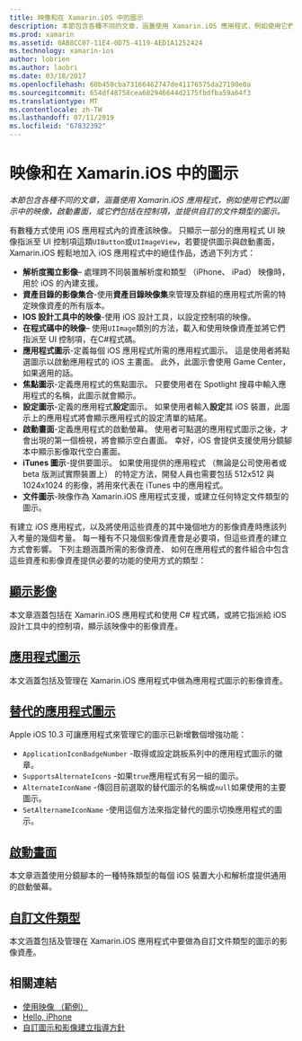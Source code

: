 ```yaml
---
title: 映像和在 Xamarin.iOS 中的圖示
description: 本節包含各種不同的文章，涵蓋使用 Xamarin.iOS 應用程式，例如使用它們以圖示中的映像，啟動畫面，或它們包括在控制項，並提供自訂的文件類型的圖示。
ms.prod: xamarin
ms.assetid: 0AB8CC07-11E4-0D75-4119-AED1A1252424
ms.technology: xamarin-ios
author: lobrien
ms.author: laobri
ms.date: 03/18/2017
ms.openlocfilehash: 60b450cba73166462747de41176575da27190e0a
ms.sourcegitcommit: 654df48758cea602946644d2175fbdfba59a64f3
ms.translationtype: MT
ms.contentlocale: zh-TW
ms.lasthandoff: 07/11/2019
ms.locfileid: "67832392"
---
```

# <a name="images-and-icons-in-xamarinios"></a>映像和在 Xamarin.iOS 中的圖示

_本節包含各種不同的文章，涵蓋使用 Xamarin.iOS 應用程式，例如使用它們以圖示中的映像，啟動畫面，或它們包括在控制項，並提供自訂的文件類型的圖示。_

有數種方式使用 iOS 應用程式內的資產該映像。 只顯示一部分的應用程式 UI 映像指派至 UI 控制項這類`UIButton`或`UIImageView`，若要提供圖示與啟動畫面，Xamarin.iOS 輕鬆地加入 iOS 應用程式中的絕佳作品，透過下列方式： 

- **解析度獨立影像**– 處理跨不同裝置解析度和類型 （iPhone、 iPad） 映像時，用於 iOS 的內建支援。
- **資產目錄的影像集合**-使用**資產目錄映像集**來管理及群組的應用程式所需的特定映像資產的所有版本。
- **IOS 設計工具中的映像**-使用 iOS 設計工具，以設定控制項的映像。
- **在程式碼中的映像**– 使用`UIImage`類別的方法，載入和使用映像資產並將它們指派至 UI 控制項，在C#程式碼。
- **應用程式圖示**-定義每個 iOS 應用程式所需的應用程式圖示。 這是使用者將點選圖示以啟動應用程式的 iOS 主畫面。 此外，此圖示會使用 Game Center，如果適用的話。
- **焦點圖示**-定義應用程式的焦點圖示。 只要使用者在 Spotlight 搜尋中輸入應用程式的名稱，此圖示就會顯示。
- **設定圖示**-定義的應用程式**設定**圖示。 如果使用者輸入**設定**其 iOS 裝置，此圖示上的應用程式將會顯示應用程式的設定清單的結尾。 
- **啟動畫面**-定義應用程式的啟動螢幕。 使用者可點選的應用程式圖示之後，才會出現的第一個檢視，將會顯示空白畫面。 幸好，iOS 會提供支援使用分鏡腳本中顯示影像取代空白畫面。 
- **iTunes 圖示**-提供要圖示。 如果使用提供的應用程式 （無論是公司使用者或 beta 版測試實際裝置上） 的特定方法，開發人員也需要包括 512x512 與 1024x1024 的影像，將用來代表在 iTunes 中的應用程式。
- **文件圖示**-映像作為 Xamarin.iOS 應用程式支援，或建立任何特定文件類型的圖示。

有建立 iOS 應用程式，以及將使用這些資產的其中幾個地方的影像資產時應該列入考量的幾個考量。 每一種有不只幾個影像資產會是必要項，但這些資產的建立方式會影響。 下列主題涵蓋所需的影像資產、 如何在應用程式的套件組合中包含這些資產和影像資產提供必要的功能的使用方式的類型：


## <a name="displaying-an-imageiosapp-fundamentalsimages-iconsdisplaying-an-imagemd"></a>[顯示影像](~/ios/app-fundamentals/images-icons/displaying-an-image.md)

本文章涵蓋包括在 Xamarin.iOS 應用程式和使用 C# 程式碼，或將它指派給 iOS 設計工具中的控制項，顯示該映像中的影像資產。

## <a name="application-iconsiosapp-fundamentalsimages-iconsapp-iconsmd"></a>[應用程式圖示](~/ios/app-fundamentals/images-icons/app-icons.md)

本文涵蓋包括及管理在 Xamarin.iOS 應用程式中做為應用程式圖示的影像資產。

## <a name="alternate-app-iconsiosapp-fundamentalsimages-iconsalternate-app-iconsmd"></a>[替代的應用程式圖示](~/ios/app-fundamentals/images-icons/alternate-app-icons.md)

Apple iOS 10.3 可讓應用程式來管理它的圖示已新增數個增強功能：

- `ApplicationIconBadgeNumber` -取得或設定跳板系列中的應用程式圖示的徽章。
- `SupportsAlternateIcons` -如果`true`應用程式有另一組的圖示。
- `AlternateIconName` -傳回目前選取的替代圖示的名稱或`null`如果使用的主要圖示。
- `SetAlternameIconName` -使用這個方法來指定替代的圖示切換應用程式的圖示。


## <a name="launch-screensiosapp-fundamentalsimages-iconslaunch-screensmd"></a>[啟動畫面](~/ios/app-fundamentals/images-icons/launch-screens.md)

本文章涵蓋使用分鏡腳本的一種特殊類型的每個 iOS 裝置大小和解析度提供通用的啟動螢幕。

## <a name="custom-document-typesiosapp-fundamentalsimages-iconscustom-document-typesmd"></a>[自訂文件類型](~/ios/app-fundamentals/images-icons/custom-document-types.md)

本文涵蓋包括及管理在 Xamarin.iOS 應用程式中要做為自訂文件類型的圖示的影像資產。



## <a name="related-links"></a>相關連結

- [使用映像 （範例）](https://developer.xamarin.com/samples/monotouch/WorkingWithImages/)
- [Hello, iPhone](~/ios/get-started/hello-ios/index.md)
- [自訂圖示和影像建立指導方針](https://developer.apple.com/library/ios/#documentation/UserExperience/Conceptual/MobileHIG/IconsImages/IconsImages.html)
